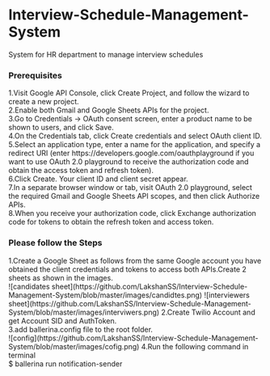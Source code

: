 # Interview-Schedule-Management-System
System for HR department to manage interview schedules
<h3>Prerequisites</h3>
1.Visit Google API Console, click Create Project, and follow the wizard to create a new project.<br>
2.Enable both Gmail and Google Sheets APIs for the project.<br>
3.Go to Credentials -> OAuth consent screen, enter a product name to be shown to users, and click Save.<br>
4.On the Credentials tab, click Create credentials and select OAuth client ID.<br>
5.Select an application type, enter a name for the application, and specify a redirect URI (enter https://developers.google.com/oauthplayground if you want to use OAuth 2.0 playground to receive the authorization code and obtain the access token and refresh token).<br>
6.Click Create. Your client ID and client secret appear.<br>
7.In a separate browser window or tab, visit OAuth 2.0 playground, select the required Gmail and Google Sheets API scopes, and then click Authorize APIs.<br>
8.When you receive your authorization code, click Exchange authorization code for tokens to obtain the refresh token and access token.<br>
<h3>Please follow the Steps</h3>
1.Create a Google Sheet as follows from the same Google account you have obtained the client credentials and tokens to access both APIs.Create 2 sheets as shown in the images.<br>
![candidates sheet](https://github.com/LakshanSS/Interview-Schedule-Management-System/blob/master/images/candidtes.png)
![interviewers sheet](https://github.com/LakshanSS/Interview-Schedule-Management-System/blob/master/images/interviwers.png)
2.Create Twilio Account and get Account SID and AuthToken.<br>
3.add ballerina.config file to the root folder.<br>
![config](https://github.com/LakshanSS/Interview-Schedule-Management-System/blob/master/images/cofig.png)
4.Run the following command in terminal<br>
$ ballerina run notification-sender

